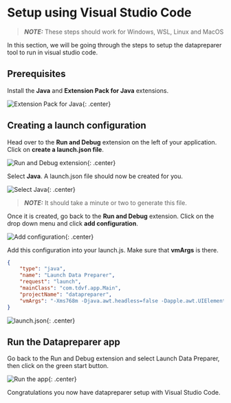 # Setup using Visual Studio Code
> **_NOTE:_** These steps should work for Windows, WSL, Linux and MacOS

In this section, we will be going through the steps to setup the datapreparer tool to run in visual studio code.

## Prerequisites
Install the **Java** and **Extension Pack for Java** extensions. 

![Extension Pack for Java](https://files.gitbook.com/v0/b/gitbook-x-prod.appspot.com/o/spaces%2FP3MlUexSWXzBdI2MDVAl%2Fuploads%2FRudx2Iraj0PYYIGjdSh8%2Fimage.png?alt=media&token=cdd1a9d2-c5ca-42ff-bc93-9e1622ccdf5c){: .center}

## Creating a launch configuration
Head over to the **Run and Debug** extension on the left of your application.
Click on **create a launch.json file**. 

![Run and Debug extension](https://files.gitbook.com/v0/b/gitbook-x-prod.appspot.com/o/spaces%2FP3MlUexSWXzBdI2MDVAl%2Fuploads%2F2d7JFa8atefhAMoZVIH1%2Fimage.png?alt=media&token=c3be919d-f0bb-4103-9deb-ea4cd4e67777){: .center}

Select **Java**. A launch.json file should now be created for you.

![Select Java](https://files.gitbook.com/v0/b/gitbook-x-prod.appspot.com/o/spaces%2FP3MlUexSWXzBdI2MDVAl%2Fuploads%2F8mMhzaGDMgYLdSGeLPSi%2Fimage.png?alt=media&token=07e106ff-38b6-457d-a820-c7ec071fbeaf){: .center}

> **_NOTE:_** It should take a minute or two to generate this file.

Once it is created, go back to the **Run and Debug** extension. Click on the drop down menu and click **add configuration**.

![Add configuration](https://files.gitbook.com/v0/b/gitbook-x-prod.appspot.com/o/spaces%2FP3MlUexSWXzBdI2MDVAl%2Fuploads%2FLZ97ylfSJJmzF8Epinmp%2Fimage.png?alt=media&token=01e7ee9c-f879-4484-83fe-0cab284c60d7){: .center}

Add this configuration into your launch.js. Make sure that **vmArgs** is there.
```json
{
    "type": "java",
    "name": "Launch Data Preparer",
    "request": "launch",
    "mainClass": "com.tdvf.app.Main",
    "projectName": "datapreparer",
    "vmArgs": "-Xms768m -Djava.awt.headless=false -Dapple.awt.UIElement=true -Dtextdb.allow_full_path=true"
}
```
![launch.json](https://files.gitbook.com/v0/b/gitbook-x-prod.appspot.com/o/spaces%2FP3MlUexSWXzBdI2MDVAl%2Fuploads%2FpwL7ATlA7Lz7VSG3ykR0%2Fimage.png?alt=media&token=bb0daeb7-5573-4c9f-91c4-6b65d81b1088){: .center}

## Run the Datapreparer app
Go back to the Run and Debug extension and select Launch Data Preparer, then click on the green start button. 

![Run the app](https://files.gitbook.com/v0/b/gitbook-x-prod.appspot.com/o/spaces%2FP3MlUexSWXzBdI2MDVAl%2Fuploads%2FxoC7HF6K5QDf8KA1MmXV%2Fimage.png?alt=media&token=fb81fef5-2a33-485c-8511-24425fe3d218){: .center}

Congratulations you now have datapreparer setup with Visual Studio Code.